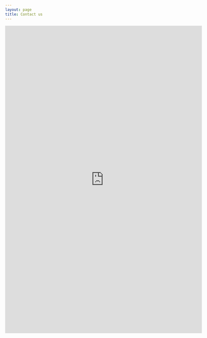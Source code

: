 ```yaml
---
layout: page
title: Contact us
---
```


<div class="embed-responsive embed-responsive-16by9">
  <iframe src="https://docs.google.com/forms/d/e/1FAIpQLScgI9DTKgwLt07dWne-FDwkT2qEyHZhzhLskVobm2AJ1R73uQ/viewform?embedded=true" width="640" height="1000" frameborder="0" marginheight="0" marginwidth="0" class="embed-responsive-item">Loading…</iframe>
</div>
